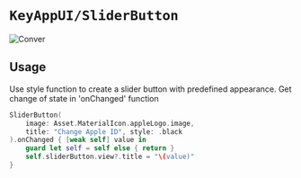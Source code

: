 # ``KeyAppUI/SliderButton``

![Conver](SliderButton.png)

## Usage

Use style function to create a slider button with predefined appearance. Get change of state in 'onChanged' function

```swift
SliderButton(
    image: Asset.MaterialIcon.appleLogo.image,
    title: "Change Apple ID", style: .black
).onChanged { [weak self] value in
    guard let self = self else { return }
    self.sliderButton.view?.title = "\(value)"
}
```
